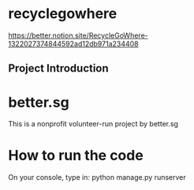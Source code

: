 # recyclegowhere
https://better.notion.site/RecycleGoWhere-1322027374844592ad12db971a234408

## Project Introduction 


# better.sg
This is a nonprofit volunteer-run project by better.sg

# How to run the code
On your console, type in:
python manage.py runserver

